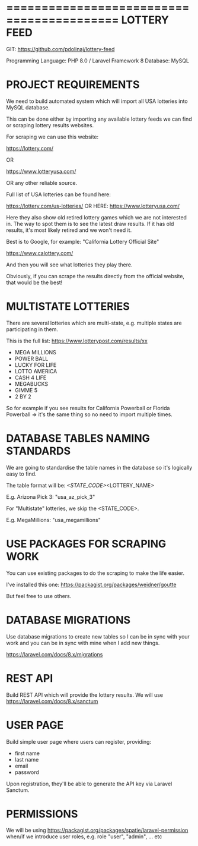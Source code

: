 ==========================================
LOTTERY FEED
==========================================

GIT: https://github.com/pdolinaj/lottery-feed

Programming Language: PHP 8.0 / Laravel Framework 8
Database: MySQL


PROJECT REQUIREMENTS
====================
We need to build automated system which will import all USA lotteries into MySQL database.

This can be done either by importing any available lottery feeds we can find or scraping lottery results websites.

For scraping we can use this website:

https://lottery.com/

OR

https://www.lotteryusa.com/

OR any other reliable source.


Full list of USA lotteries can be found here:

https://lottery.com/us-lotteries/
OR HERE: https://www.lotteryusa.com/

Here they also show old retired lottery games which we are not interested in. The way to spot them is to see the latest draw results. If it has old results, it's most likely retired and we won't need it.

Best is to Google, for example: "California Lottery Official Site"

https://www.calottery.com/

And then you will see what lotteries they play there.

Obviously, if you can scrape the results directly from the official website, that would be the best!



MULTISTATE LOTTERIES
====================

There are several lotteries which are multi-state, e.g. multiple states are participating in them.

This is the full list: https://www.lotterypost.com/results/xx

- MEGA MILLIONS
- POWER BALL
- LUCKY FOR LIFE
- LOTTO AMERICA
- CASH 4 LIFE
- MEGABUCKS
- GIMME 5
- 2 BY 2

So for example if you see results for California Powerball or Florida Powerball => it's the same thing so no need to import multiple times.


DATABASE TABLES NAMING STANDARDS
================================

We are going to standardise the table names in the database so it's logically easy to find.

The table format will be: <COUNTRY>_<STATE_CODE>_<LOTTERY_NAME>

E.g. Arizona Pick 3: "usa_az_pick_3"

For "Multistate" lotteries, we skip the <STATE_CODE>.

E.g. MegaMillions: "usa_megamillions"



USE PACKAGES FOR SCRAPING WORK
==============================

You can use existing packages to do the scraping to make the life easier.

I've installed this one: https://packagist.org/packages/weidner/goutte

But feel free to use others.



DATABASE MIGRATIONS
===================

Use database migrations to create new tables so I can be in sync with your work and you can be in sync with mine when I add new things.

https://laravel.com/docs/8.x/migrations

REST API
========

Build REST API which will provide the lottery results.
We will use https://laravel.com/docs/8.x/sanctum

USER PAGE
=========

Build simple user page where users can register, providing:
- first name
- last name
- email
- password

Upon registration, they'll be able to generate the API key via Laravel Sanctum.

PERMISSIONS
===========
We will be using https://packagist.org/packages/spatie/laravel-permission when/if we introduce user roles, e.g. role "user", "admin", ... etc

